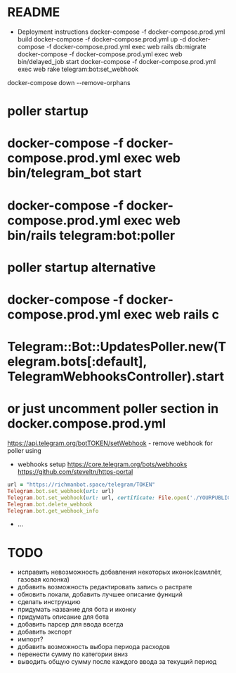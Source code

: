 # README

* Deployment instructions
docker-compose -f docker-compose.prod.yml build
docker-compose -f docker-compose.prod.yml up -d
docker-compose -f docker-compose.prod.yml exec web rails db:migrate
docker-compose -f docker-compose.prod.yml exec web bin/delayed_job start
docker-compose -f docker-compose.prod.yml exec web rake telegram:bot:set_webhook

docker-compose down --remove-orphans 

# poller startup
# docker-compose -f docker-compose.prod.yml exec web bin/telegram_bot start
# docker-compose -f docker-compose.prod.yml exec web bin/rails telegram:bot:poller

# poller startup alternative
# docker-compose -f docker-compose.prod.yml exec web rails c
#   Telegram::Bot::UpdatesPoller.new(Telegram.bots[:default], TelegramWebhooksController).start

# or just uncomment poller section in docker.compose.prod.yml  

https://api.telegram.org/botTOKEN/setWebhook - remove webhook for poller using

* webhooks setup
https://core.telegram.org/bots/webhooks
https://github.com/steveltn/https-portal
```ruby
url = "https://richmanbot.space/telegram/TOKEN"
Telegram.bot.set_webhook(url: url)
Telegram.bot.set_webhook(url: url, certificate: File.open('./YOURPUBLIC.pem'))
Telegram.bot.delete_webhook
Telegram.bot.get_webhook_info
```
* ...

# TODO
- исправить невозможность добавления некоторых иконок(самллёт, газовая колонка)
- добавить возможность редактировать запись о растрате
- обновить локали, добавить лучшее описание функций
- сделать инструкцию
- придумать название для бота и иконку
- придумать описание для бота
- добавить парсер для ввода всегда
- добавить экспорт
- импорт?
- добавить возможность выбора периода расходов
- перенести сумму по категории вниз
- выводить общую сумму после каждого ввода за текущий период